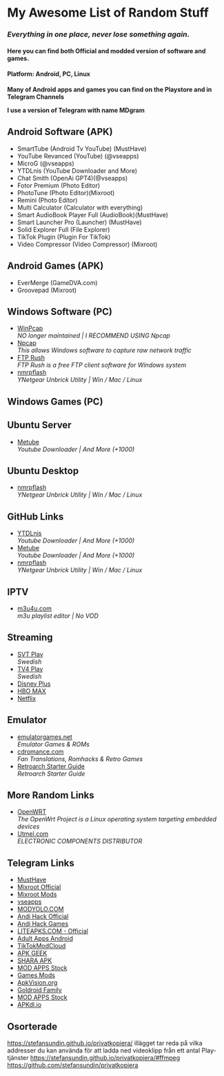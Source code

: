 # My Awesome List of Random Stuff ##

### *Everything in one place, never lose something again*.

#### Here you can find both Official and modded version of software and games.

#### Platform: Android, PC, Linux

**Many of Android apps and games you can find on the Playstore and in Telegram Channels**

**I use a version of Telegram with name MDgram**
  
## Android Software (APK)
- SmartTube (Android Tv YouTube) (MustHave)
- YouTube Revanced (YouTube) (@vseapps)
- MicroG (@vseapps)
- YTDLnis (YouTube Downloader and More)
- Chat Smith (OpenAi GPT4)(@vseapps)
- Fotor Premium (Photo Editor)
- PhotoTune (Photo Editor)(Mixroot)
- Remini (Photo Editor)
- Multi Calculator (Calculator with everything)
- Smart AudioBook Player Full (AudioBook)(MustHave)
- Smart Launcher Pro (Launcher) (MustHave)
- Solid Explorer Full (File Explorer)
- TikTok Plugin (Plugin For TikTok)
- Video Compressor (Video Compressor) (Mixroot)

## Android Games (APK)
- EverMerge (GameDVA.com)
- Groovepad (Mixroot)

## Windows Software (PC)
- [WinPcap](https://www.winpcap.org/) <br>
   *NO longer maintained | I RECOMMEND USING Npcap*
- [Npcap](https://npcap.com/) <br>
   *This allows Windows software to capture raw network traffic*
- [FTP Rush](https://www.wftpserver.com/) <br>
   *FTP Rush is a free FTP client software for Windows system*
- [nmrpflash](https://github.com/jclehner/nmrpflash) <br>
   *YNetgear Unbrick Utility | Win / Mac / Linux*
  
## Windows Games (PC)

## Ubuntu Server 
- [Metube](https://github.com/alexta69/metube) <br>
   *Youtube Downloader | And More (+1000)*

## Ubuntu Desktop
- [nmrpflash](https://github.com/jclehner/nmrpflash) <br>
   *YNetgear Unbrick Utility | Win / Mac / Linux*
  
## GitHub Links 
- [YTDLnis](https://github.com/deniscerri/ytdlnis) <br>
  *Youtube Downloader | And More (+1000)*
- [Metube](https://github.com/alexta69/metube) <br>
   *Youtube Downloader | And More (+1000)*
- [nmrpflash](https://github.com/jclehner/nmrpflash) <br>
   *YNetgear Unbrick Utility | Win / Mac / Linux*
  
## IPTV 
- [m3u4u.com](https://m3u4u.com/) <br>
   *m3u playlist editor | No VOD*

## Streaming
- [SVT Play](https://www.svtplay.se) <br>
   *Swedish*
- [TV4 Play](https://www.tv4play.se) <br>
   *Swedish*
- [Disney Plus](https://www.disneyplus.com)
- [HBO MAX](https://www.hbomax.com)
- [Netflix](https://www.netflix.com)
  

## Emulator
- [emulatorgames.net](https://www.emulatorgames.net/) <br>
   *Emulator Games & ROMs*
- [cdromance.com](https://cdromance.com/) <br>
   *Fan Translations, Romhacks & Retro Games*
- [Retroarch Starter Guide](https://retrogamecorps.com/2022/02/28/retroarch-starter-guide/) <br>
   *Retroarch Starter Guide*
  
## More Random Links
- [OpenWRT](https://openwrt.org/) <br>
   *The OpenWrt Project is a Linux operating system targeting embedded devices*
- [Utmel.com](https://www.utmel.com/) <br>
  *ELECTRONIC COMPONENTS DISTRIBUTOR*

## Telegram Links
- [MustHave](https://t.me/Alexey070315)
- [Mixroot Official](https://t.me/mixroot_Official)
- [Mixroot Mods](https://t.me/Mixrootmods)
- [vseapps](https://t.me/vseapps)
- [MODYOLO.COM](https://t.me/modyolo_official)
- [Andi Hack Official](https://t.me/andihack_mods)
- [Andi Hack Games](https://t.me/Android_hacked_games)
- [LITEAPKS.COM - Official](https://t.me/liteapks)
- [Adult Apps Android](https://t.me/Adult_Apps_Android_Hacked_Games)
- [TikTokModCloud](https://t.me/TikTokModCloud)
- [APK GEEK](https://t.me/ApkGeek)
- [SHARA APK](https://t.me/SharaAPK)
- [MOD APPS Stock](https://t.me/MOD_APPS_Stock)
- [Games Mods](https://t.me/All_GamesMods)
- [ApkVision.org](https://t.me/apkvision)
- [Goldroid Family](https://t.me/apkmodyfamily)
- [MOD APPS Stock](https://t.me/MOD_APPS_Stock)
- [APKdl.io](https://t.me/apkdl_mod_io)

## Osorterade
https://stefansundin.github.io/privatkopiera/
illägget tar reda på vilka addresser du kan använda för att ladda ned videoklipp från ett antal Play-tjänster
https://stefansundin.github.io/privatkopiera/#ffmpeg
https://github.com/stefansundin/privatkopiera

